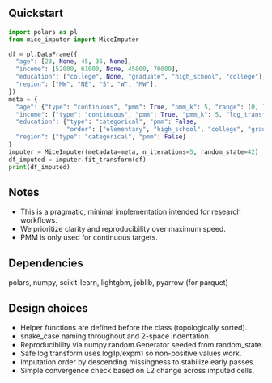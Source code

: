 Quickstart
----------
```python
import polars as pl
from mice_imputer import MiceImputer

df = pl.DataFrame({
  "age": [23, None, 45, 36, None],
  "income": [52000, 61000, None, 45000, 70000],
  "education": ["college", None, "graduate", "high_school", "college"],
  "region": ["MW", "NE", "S", "W", "MW"],
})
meta = {
  "age": {"type": "continuous", "pmm": True, "pmm_k": 5, "range": (0, 120)},
  "income": {"type": "continuous", "pmm": True, "pmm_k": 5, "log_transform": True},
  "education": {"type": "categorical", "pmm": False,
                "order": ["elementary", "high_school", "college", "graduate"]},
  "region": {"type": "categorical", "pmm": False}
}
imputer = MiceImputer(metadata=meta, n_iterations=5, random_state=42)
df_imputed = imputer.fit_transform(df)
print(df_imputed)
```

Notes
-----
- This is a pragmatic, minimal implementation intended for research workflows.
- We prioritize clarity and reproducibility over maximum speed.
- PMM is only used for continuous targets.

Dependencies
------------
polars, numpy, scikit-learn, lightgbm, joblib, pyarrow (for parquet)

Design choices
--------------
- Helper functions are defined before the class (topologically sorted).
- snake_case naming throughout and 2-space indentation.
- Reproducibility via numpy.random.Generator seeded from random_state.
- Safe log transform uses log1p/expm1 so non-positive values work.
- Imputation order by descending missingness to stabilize early passes.
- Simple convergence check based on L2 change across imputed cells.
